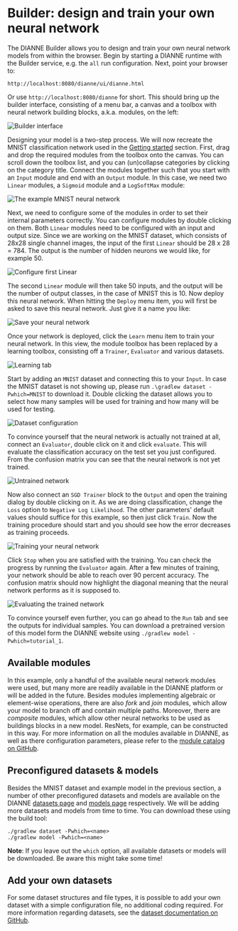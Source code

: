 Builder: design and train your own neural network
=================================================

The DIANNE Builder allows you to design and train your own neural network models from within the browser. Begin by starting a DIANNE runtime with the Builder service, e.g. the `all` run configuration. Next, point your browser to:

	http://localhost:8080/dianne/ui/dianne.html

Or use `http://localhost:8080/dianne` for short. This should bring up the builder interface, consisting of a menu bar, a canvas and a toolbox with neural network building blocks, a.k.a. modules, on the left:

![Builder interface](figures/builder_1.tiff)

Designing your model is a two-step process. We will now recreate the MNIST classification network used in the [Getting started](http://dianne.intec.ugent.be/#gettingstarted) section. First, drag and drop the required modules from the toolbox onto the canvas. You can scroll down the toolbox list, and you can (un)collapse categories by clicking on the category title. Connect the modules together such that you start with an `Input` module and end with an `Output` module. In this case, we need two `Linear` modules, a `Sigmoid` module and a `LogSoftMax` module:

![The example MNIST neural network](figures/builder_2.tiff)

Next, we need to configure some of the modules in order to set their internal parameters correctly. You can configure modules by double clicking on them. Both `Linear` modules need to be configured with an input and output size. Since we are working on the MNIST dataset, which consists of 28x28 single channel images, the input of the first `Linear` should be 28 x 28 = 784. The output is the number of hidden neurons we would like, for example 50.

![Configure first Linear](figures/builder_3.tiff)

The second `Linear` module will then take 50 inputs, and the output will be the number of output classes, in the case of MNIST this is 10. Now deploy this neural network. When hitting the `Deploy` menu item, you will first be asked to save this neural network. Just give it a name you like:

![Save your neural network](figures/builder_4.tiff)

Once your network is deployed, click the `Learn` menu item to train your neural network. In this view, the module toolbox has been replaced by a learning toolbox, consisting off a `Trainer`, `Evaluator` and various datasets.

![Learning tab](figures/builder_5.tiff)

Start by adding an `MNIST` dataset and connecting this to your `Input`. In case the MNIST dataset is not showing up, please run `.\gradlew dataset -Pwhich=MNIST` to download it. Double clicking the dataset allows you to select how many samples will be used for training and how many will be used for testing.

![Dataset configuration](figures/builder_6.tiff)

To convince yourself that the neural network is actually not trained at all, connect an `Evaluator`, double click on it and click `evaluate`. This will evaluate the classification accuracy on the test set you just configured. From the confusion matrix you can see that the neural network is not yet trained.

![Untrained network](figures/builder_7.tiff)

Now also connect an `SGD Trainer` block to the `Output` and open the training dialog by double clicking on it. As we are doing classification, change the `Loss` option to `Negative Log Likelihood`. The other parameters' default values should suffice for this example, so then just click `Train`. Now the training procedure should start and you should see how the error decreases as training proceeds. 

![Training your neural network](figures/builder_8.tiff)

Click `Stop` when you are satisfied with the training. You can check the progress by running the `Evaluator` again. After a few minutes of training, your network should be able to reach over 90 percent accuracy. The confusion matrix should now highlight the diagonal meaning that the neural network performs as it is supposed to.

![Evaluating the trained network](figures/builder_9.tiff)

To convince yourself even further, you can go ahead to the `Run` tab and see the outputs for individual samples. You can download a pretrained version of this model form the DIANNE website using `./gradlew model -Pwhich=tutorial_1`.

Available modules
-----------------

In this example, only a handful of the available neural network modules were used, but many more are readily available in the DIANNE platform or will be added in the future. Besides modules implementing algebraic or element-wise operations, there are also *fork* and *join* modules, which allow your model to branch off and contain multiple paths. Moreover, there are *composite* modules, which allow other neural networks to be used as buildings blocks in a new model. ResNets, for example, can be constructed in this way. For more information on all the modules available in DIANNE, as well as there configuration parameters, please refer to the [module catalog on GitHub](https://github.com/ibcn-cloudlet/dianne/blob/v0.4.0/doc/modules.md).

Preconfigured datasets & models
-------------------------------

Besides the MNIST dataset and example model in the previous section, a number of other preconfigured datasets and models are available on the DIANNE [datasets page](http://dianne.intec.ugent.be/datasets/) and [models page](http://dianne.intec.ugent.be/models/) respectively. We will be adding more datasets and models from time to time. You can download these using the build tool:

	./gradlew dataset -Pwhich=<name>
	./gradlew model -Pwhich=<name>

**Note**: If you leave out the `which` option, all available datasets or models will be downloaded. Be aware this might take some time!

Add your own datasets
---------------------

For some dataset structures and file types, it is possible to add your own dataset with a simple configuration file, no additional coding required. For more information regarding datasets, see the [dataset documentation on GitHub](https://github.com/ibcn-cloudlet/dianne/blob/v0.4.0/doc/datasets.md).
